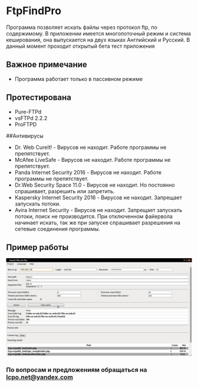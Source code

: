# FtpFindPro
Программа позволяет искать файлы через протокол ftp, по содержимому.
В приложении имеется многопоточный режим и система кеширования, она выпускается на двух языках Английский и Русский.
В данный момент проходит открытый бета тест приложения

## Важное примечание
- Программа работает только в пассивном режиме

## Протестирована

- Pure-FTPd
- vsFTPd 2.2.2
- ProFTPD 

##Антивирусы

- Dr. Web CureIt! - Вирусов не находит. Работе программы не препятствует.
- McAfee LiveSafe - Вирусов не находит. Работе программы не препятствует.
- Panda Internet Security 2016 - Вирусов не находит. Работе программы не препятствует.
- Dr.Web Security Space 11.0 - Вирусов не находит. Но постоянно спрашивает, разрешить или запретить.
- Kaspersky Internet Security 2016 - Вирусов не находит. Запрещает запускать потоки.
- Avira Internet Security  - Вирусов не находит. Запрещает запускать потоки, поиск не производится. При отключенном файервола начинает искать, так же при запуске спрашивает разрешения на сетевые соединения программы.

## Пример работы

![alt tag](https://github.com/lcpo/find/blob/master/print_en.png?raw=true) 

### По вопросам и предложениям обращаться на lcpo.net@yandex.com

